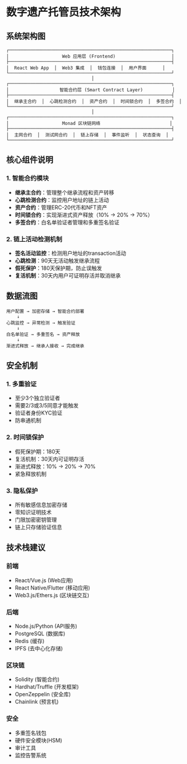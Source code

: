 # 数字遗产托管员技术架构

## 系统架构图

```
┌─────────────────────────────────────────────────────────────┐
│                    Web 应用层 (Frontend)                     │
├─────────────────────────────────────────────────────────────┤
│  React Web App  │  Web3 集成  │  钱包连接  │  用户界面      │
└─────────────────────────────────────────────────────────────┘
                                │
┌─────────────────────────────────────────────────────────────┐
│                   智能合约层 (Smart Contract Layer)           │
├─────────────────────────────────────────────────────────────┤
│  继承主合约  │  心跳检测合约  │  资产合约  │  时间锁合约  │  多签合约  │
└─────────────────────────────────────────────────────────────┘
                                │
┌─────────────────────────────────────────────────────────────┐
│                    Monad 区块链网络                          │
├─────────────────────────────────────────────────────────────┤
│  主网合约  │  测试网合约  │  链上存储  │  事件监听  │  状态查询  │
└─────────────────────────────────────────────────────────────┘
```

## 核心组件说明

### 1. 智能合约模块
- **继承主合约**：管理整个继承流程和资产转移
- **心跳检测合约**：监控用户地址的链上活动
- **资产合约**：管理ERC-20代币和NFT资产
- **时间锁合约**：实现渐进式资产释放（10% → 20% → 70%）
- **多签合约**：白名单验证者管理和多重签名验证

### 2. 链上活动检测机制
- **签名活动监控**：检测用户地址的transaction活动
- **心跳检测**：90天无活动触发继承流程
- **假死保护**：180天保护期，防止误触发
- **复活机制**：30天内用户可证明存活并取消继承

## 数据流图

```
用户配置 → 加密存储 → 智能合约部署
    ↓
心跳监控 → 异常检测 → 触发验证
    ↓
白名单验证 → 多重签名 → 资产释放
    ↓
渐进式释放 → 继承人接收 → 完成继承
```

## 安全机制

### 1. 多重验证
- 至少3个独立验证者
- 需要2/3或3/5同意才能触发
- 验证者身份KYC验证
- 防串通机制

### 2. 时间锁保护
- 假死保护期：180天
- 复活机制：30天内可证明存活
- 渐进式释放：10% → 20% → 70%
- 紧急释放机制

### 3. 隐私保护
- 所有敏感信息加密存储
- 零知识证明技术
- 门限加密密钥管理
- 链上只存储验证信息

## 技术栈建议

### 前端
- React/Vue.js (Web应用)
- React Native/Flutter (移动应用)
- Web3.js/Ethers.js (区块链交互)

### 后端
- Node.js/Python (API服务)
- PostgreSQL (数据库)
- Redis (缓存)
- IPFS (去中心化存储)

### 区块链
- Solidity (智能合约)
- Hardhat/Truffle (开发框架)
- OpenZeppelin (安全库)
- Chainlink (预言机)

### 安全
- 多重签名钱包
- 硬件安全模块(HSM)
- 审计工具
- 监控告警系统
